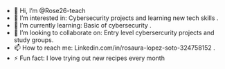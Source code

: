 - 👋 Hi, I’m @Rose26-teach
- 👀 I’m interested in: Cybersecurity projects and learning new tech skills .
- 🌱 I’m currently learning: Basic of cybersecurity .
- 💞️ I’m looking to collaborate on: Entry level cybersercurity projects and study groups.
- 📫 How to reach me: Linkedin.com/in/rosaura-lopez-soto-324758152 .
- ⚡ Fun fact: I love trying out new recipes every month

<!---
Rose26-teach/Rose26-teach is a ✨ special ✨ repository because its `README.md` (this file) appears on your GitHub profile.
You can click the Preview link to take a look at your changes.
--->
